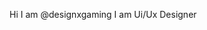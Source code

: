 Hi I am @designxgaming
I am Ui/Ux Designer

<!---
DesignXGaming/DesignXGaming is a ✨ special ✨ repository because its `README.md` (this file) appears on your GitHub profile.
You can click the Preview link to take a look at your changes.
--->

